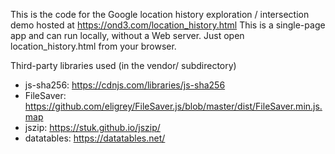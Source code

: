 This is the code for the Google location history exploration / intersection
demo hosted at https://ond3.com/location_history.html
This is a single-page app and can run locally, without a Web server.
Just open location_history.html from your browser.

Third-party libraries used (in the vendor/ subdirectory)

- js-sha256:  https://cdnjs.com/libraries/js-sha256
- FileSaver:   https://github.com/eligrey/FileSaver.js/blob/master/dist/FileSaver.min.js.map
- jszip:  https://stuk.github.io/jszip/
- datatables:  https://datatables.net/
